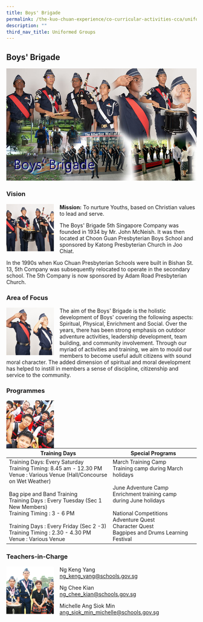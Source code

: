 ```yaml
---
title: Boys' Brigade
permalink: /the-kuo-chuan-experience/co-curricular-activities-cca/uniformed-groups/uniformed-groups/
description: ""
third_nav_title: Uniformed Groups
---
```

## Boys' Brigade


![](/images/The%20Kuo%20Chuan%20Experience/CCA/boysbrigade.jpg)



### Vision

<img src="/images/The%20Kuo%20Chuan%20Experience/CCA/Boys%20Brigade/content_boys_brigade.jpg" style="width:25%;margin-right:15px;" align = "left">

**Mission:** To nurture Youths, based on Christian values to lead and serve.  
  
The Boys' Brigade 5th Singapore Company was founded in 1934 by Mr. John McNeish. It was then located at Choon Guan Presbyterian Boys School and sponsored by Katong Presbyterian Church in Joo Chiat.   
  
In the 1990s when Kuo Chuan Presbyterian Schools were built in Bishan St. 13, 5th Company was subsequently relocated to operate in the secondary school. The 5th Company is now sponsored by Adam Road Presbyterian Church.



### Area of Focus

<img src="/images/The%20Kuo%20Chuan%20Experience/CCA/Boys%20Brigade/boys_brigrade_area_of_focus.jpg" style="width:25%;margin-right:15px;" align = "left">

The aim of the Boys' Brigade is the holistic development of Boys' covering the following aspects: Spiritual, Physical, Enrichment and Social. Over the years, there has been strong emphasis on outdoor adventure activities, leadership development, team building, and community involvement. Through our myriad of activities and training, we aim to mould our members to become useful adult citizens with sound moral character. The added dimension of spiritual and moral development has helped to instill in members a sense of discipline, citizenship and service to the community.




### Programmes


<img src="/images/The%20Kuo%20Chuan%20Experience/CCA/Boys%20Brigade/programmes.jpg"  
     style="width:25%;margin-right:15px;" align = "left"> 



<table>
<thead>
  <tr>
    <th>Training Days</th>
    <th>Special Programs</th>
  </tr>
</thead>
<tbody>
  <tr>
    <td>Training Days: Every Saturday <br>Training Timing: 8.45 am - 12.30 PM <br>Venue : Various Venue (Hall/Concourse on Wet Weather) <br><br>Bag pipe and Band Training <br>Training Days : Every Tuesday (Sec 1 New Members) <br>Training Timing : 3 - 6 PM <br><br>Training Days : Every Friday (Sec 2 -3) <br>Training Timing : 2.30 - 4.30 PM <br>Venue : Various Venue</td>
    <td>March Training Camp<br>Training camp during March holidays<br><br>June Adventure Camp<br>Enrichment training camp during June holidays<br><br>National Competitions<br>Adventure Quest<br>Character Quest<br>Bagpipes and Drums Learning Festival</td>
  </tr>
</tbody>
</table>


### Teachers-in-Charge


<img src="/images/The%20Kuo%20Chuan%20Experience/CCA/Boys%20Brigade/teacher_in_charge.jpg"  
     style="width:25%;margin-right:15px;" align = "left"> 


Ng Keng Yang<br>
<a href="mailto:ng_keng_yang@schools.gov.sg">ng_keng_yang@schools.gov.sg</a>

Ng Chee Kian<br>
<a href="mailto:ng_chee_kian@schools.gov.sg">ng_chee_kian@schools.gov.sg</a>

Michelle Ang Siok Min<br>
<a href="mailto:ang_siok_min_michelle@schools.gov.sg">ang_siok_min_michelle@schools.gov.sg</a>